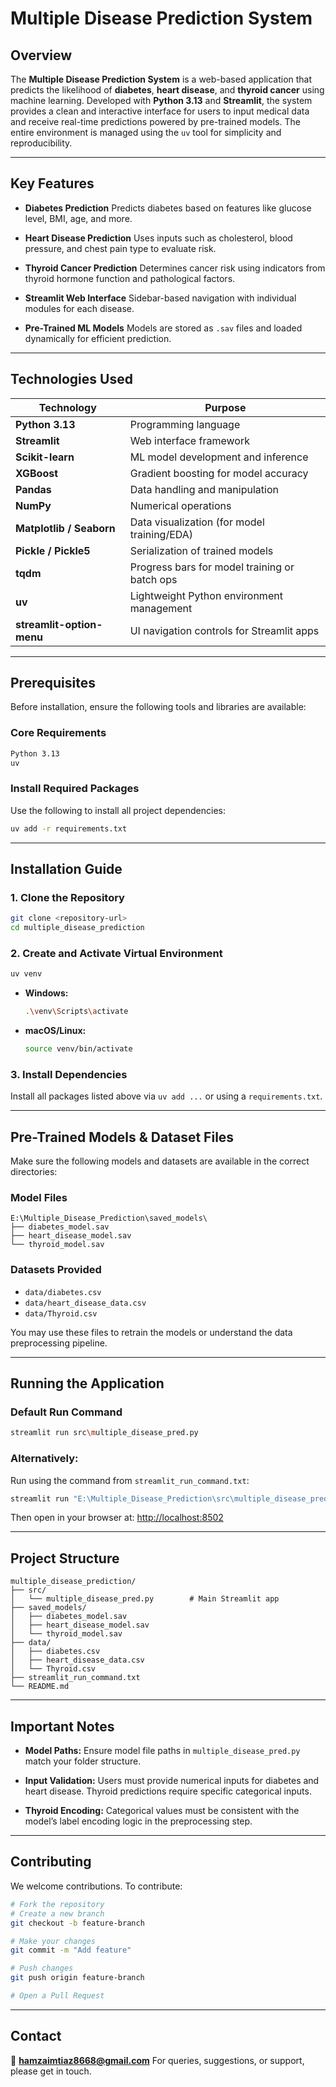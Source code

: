 

# **Multiple Disease Prediction System**

## **Overview**

The **Multiple Disease Prediction System** is a web-based application that predicts the likelihood of **diabetes**, **heart disease**, and **thyroid cancer** using machine learning. Developed with **Python 3.13** and **Streamlit**, the system provides a clean and interactive interface for users to input medical data and receive real-time predictions powered by pre-trained models. The entire environment is managed using the `uv` tool for simplicity and reproducibility.

---

## **Key Features**

* **Diabetes Prediction**
  Predicts diabetes based on features like glucose level, BMI, age, and more.

* **Heart Disease Prediction**
  Uses inputs such as cholesterol, blood pressure, and chest pain type to evaluate risk.

* **Thyroid Cancer Prediction**
  Determines cancer risk using indicators from thyroid hormone function and pathological factors.

* **Streamlit Web Interface**
  Sidebar-based navigation with individual modules for each disease.

* **Pre-Trained ML Models**
  Models are stored as `.sav` files and loaded dynamically for efficient prediction.

---

## **Technologies Used**

| Technology                | Purpose                                       |
| ------------------------- | --------------------------------------------- |
| **Python 3.13**           | Programming language                          |
| **Streamlit**             | Web interface framework                       |
| **Scikit-learn**          | ML model development and inference            |
| **XGBoost**               | Gradient boosting for model accuracy          |
| **Pandas**                | Data handling and manipulation                |
| **NumPy**                 | Numerical operations                          |
| **Matplotlib / Seaborn**  | Data visualization (for model training/EDA)   |
| **Pickle / Pickle5**      | Serialization of trained models               |
| **tqdm**                  | Progress bars for model training or batch ops |
| **uv**                    | Lightweight Python environment management     |
| **streamlit-option-menu** | UI navigation controls for Streamlit apps     |

---

## **Prerequisites**

Before installation, ensure the following tools and libraries are available:

### **Core Requirements**

```bash
Python 3.13
uv
```

### **Install Required Packages**

Use the following to install all project dependencies:

```bash
uv add -r requirements.txt
```

---

## **Installation Guide**

### 1. **Clone the Repository**

```bash
git clone <repository-url>
cd multiple_disease_prediction
```

### 2. **Create and Activate Virtual Environment**

```bash
uv venv
```

* **Windows:**

  ```bash
  .\venv\Scripts\activate
  ```

* **macOS/Linux:**

  ```bash
  source venv/bin/activate
  ```

### 3. **Install Dependencies**

Install all packages listed above via `uv add ...` or using a `requirements.txt`.

---

## **Pre-Trained Models & Dataset Files**

Make sure the following models and datasets are available in the correct directories:

### **Model Files**

```
E:\Multiple_Disease_Prediction\saved_models\
├── diabetes_model.sav
├── heart_disease_model.sav
└── thyroid_model.sav
```

### **Datasets Provided**

* `data/diabetes.csv`
* `data/heart_disease_data.csv`
* `data/Thyroid.csv`

You may use these files to retrain the models or understand the data preprocessing pipeline.

---

## **Running the Application**

### **Default Run Command**

```bash
streamlit run src\multiple_disease_pred.py
```

### **Alternatively:**

Run using the command from `streamlit_run_command.txt`:

```bash
streamlit run "E:\Multiple_Disease_Prediction\src\multiple_disease_pred.py"
```

Then open in your browser at:
[http://localhost:8502](http://localhost:8502)

---

## **Project Structure**

```
multiple_disease_prediction/
├── src/
│   └── multiple_disease_pred.py        # Main Streamlit app
├── saved_models/
│   ├── diabetes_model.sav
│   ├── heart_disease_model.sav
│   └── thyroid_model.sav
├── data/
│   ├── diabetes.csv
│   ├── heart_disease_data.csv
│   └── Thyroid.csv
├── streamlit_run_command.txt
└── README.md
```

---

## **Important Notes**

* **Model Paths:**
  Ensure model file paths in `multiple_disease_pred.py` match your folder structure.

* **Input Validation:**
  Users must provide numerical inputs for diabetes and heart disease. Thyroid predictions require specific categorical inputs.

* **Thyroid Encoding:**
  Categorical values must be consistent with the model’s label encoding logic in the preprocessing step.

---

## **Contributing**

We welcome contributions. To contribute:

```bash
# Fork the repository
# Create a new branch
git checkout -b feature-branch

# Make your changes
git commit -m "Add feature"

# Push changes
git push origin feature-branch

# Open a Pull Request
```

---


## **Contact**

📧 **[hamzaimtiaz8668@gmail.com](mailto:your-email@example.com)**
For queries, suggestions, or support, please get in touch.

